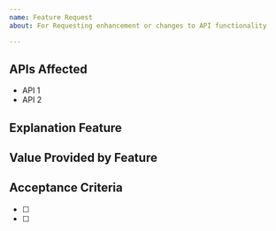 ```yaml
---
name: Feature Request
about: For Requesting enhancement or changes to API functionality

---
```


## APIs Affected

<!-- Please list affected APIs -->

* API 1
* API 2

## Explanation Feature

<!-- One or two sentence summary of the Request. -->

## Value Provided by Feature

<!-- Explanation of why this feature would help your use case or be generally useful --> 

## Acceptance Criteria

<!-- List any criteria that developers can use to validate they've solved your request. -->

* [ ] <!-- Example: Bulk API for facilities data -->
* [ ] <!-- Example: Updated Documentation. -->
